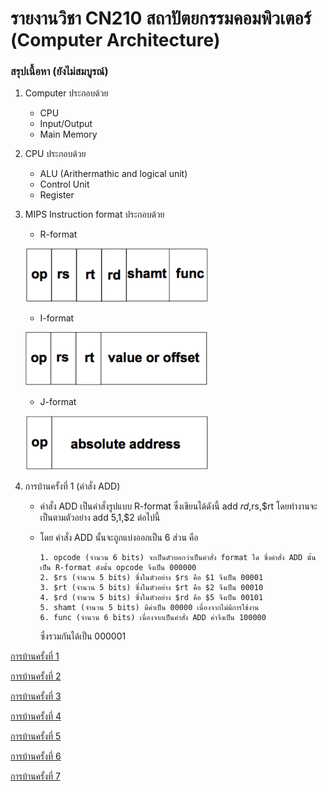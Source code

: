 # รายงานวิชา CN210 สถาปัตยกรรมคอมพิวเตอร์ (Computer Architecture)

### สรุปเนื้อหา (ยังไม่สมบูรณ์)

1. Computer ประกอบด้วย
   * CPU
   * Input/Output
   * Main Memory
   
2. CPU ประกอบด้วย
    * ALU (Arithermathic and logical unit)
    * Control Unit
    * Register
3. MIPS Instruction format ประกอบด้วย
    * R-format
    
    ![image](rmat.PNG)
    
    * I-format
    
    ![image](imat.PNG)
    
    * J-format
    
    ![image](jmat.PNG)
    
4. การบ้านครั้งที่ 1 (คำสั่ง ADD)
    * คำสั่ง ADD เป็นคำสั่งรูปแบบ R-format ซึ่งเขียนได้ดังนี้ add $rd,$rs,$rt โดยทำงานจะเป็นตามตัวอย่าง add $5,$1,$2 ต่อไปนี้
    * โดย คำสั่ง ADD นั้นจะถูกแบ่งออกเป็น 6 ส่วน คือ
        
          1. opcode (จำนวน 6 bits) จะเป็นตัวบอกว่าเป็นคำสั่ง format ใด ซึ่งคำสั่ง ADD นั้นเป็น R-format ดังนั้น opcode จึงเป็น 000000        
          2. $rs (จำนวน 5 bits) ซึ่งในตัวอย่าง $rs คือ $1 จึงเป็น 00001        
          3. $rt (จำนวน 5 bits) ซึ่งในตัวอย่าง $rt คือ $2 จึงเป็น 00010        
          4. $rd (จำนวน 5 bits) ซึ่งในตัวอย่าง $rd คือ $5 จึงเป็น 00101       
          5. shamt (จำนวน 5 bits) มีค่าเป็น 00000 เนื่องจากไม่มีการใช้งาน
          6. func (จำนวน 6 bits) เนื่องจากเป็นคำสั่ง ADD ค่าจึงเป็น 100000
        
       ซึ่งรวมกันได้เป็น 000001

[การบ้านครั้งที่ 1](https://youtu.be/Tj96dnA5ybM)

[การบ้านครั้งที่ 2](https://youtu.be/K7KxPubbLcY)

[การบ้านครั้งที่ 3](https://youtu.be/kSDwzSKG6SQ)

[การบ้านครั้งที่ 4](https://youtu.be/IfmJNEMieOw)

[การบ้านครั้งที่ 5](https://youtu.be/PX9spgevC18)

[การบ้านครั้งที่ 6](https://youtu.be/FJwCxofdXOI)

[การบ้านครั้งที่ 7](https://youtu.be/CLlpdwgUzqw)
